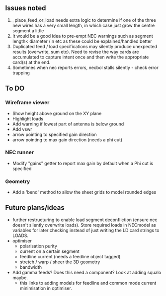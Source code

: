 ## Issues noted
1. _place_feed_or_load needs extra logic to determine if one of the three new wires has a very small length, in which case just grow the centre segment a little
2. It would be a good idea to pre-empt NEC warnings such as segment length< diameter / n etc as these could be explained/handled better
3. Duplicated feed / load specifications may silently produce unexpected results (overwrite, sum etc). Need to revise the way cards are accumulated to capture intent once and then write the appropriate card(s) at the end.
4. Sometimes when nec reports errors, necbol stalls silently - check error trapping

## To DO
### Wireframe viewer
- Show height above ground on the XY plane
- Highlight loads
- Add warning if lowest part of antenna is below ground
- Add vswr
- arrow pointing to specified gain direction
- arrow pointing to max gain direction (needs a phi cut)

### NEC runner
- Modify "gains" getter to report max gain by default when a Phi cut is specified

### Geometry
- Add a 'bend' method to allow the sheet grids to model rounded edges

## Future plans/ideas
- further restructuring to enable load segment deconfliction (ensure nec doesn't silently overwrite loads). Store required loads in NECmodel as variables for later checking instead of just writing the LD card strings to LOADS.
- optimiser
    - polarisation purity
    - current on a certain segment
    - feedline current (needs a feedline object tagged)
    - stretch / warp / sheer the 3D geometry
    - bandwidth
- Add gamma feeds? Does this need a component? Look at adding squalo maybe.
    - this links to adding models for feedline and common mode current minimisation in optimiser.
